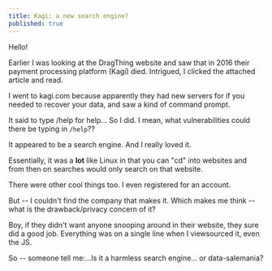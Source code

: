 ```yaml
---
title: Kagi: a new search engine?
published: true
---
```


Hello!

Earlier I was looking at the DragThing website and saw that in 2016 their payment processing platform (Kagi) died. Intrigued, I clicked the attached article and read.

I went to kagi.com because apparently they had new servers for if you needed to recover your data, and saw a kind of command prompt.

It said to type /help for help... So I did. I mean, what vulnerabilities could there be typing in `/help`??

It appeared to be a search engine. And I really loved it.

Essentially, it was a **lot** like Linux in that you can "cd" into websites and from then on searches would only search on that website.

There were other cool things too. I even registered for an account.

But -- I couldn't find the company that makes it. Which makes me think -- what is the drawback/privacy concern of it?

Boy, if they didn't want anyone snooping around in their website, they sure did a good job. Everything was on a single line when I viewsourced it, even the JS.

So -- someone tell me:...Is it a harmless search engine... or data-salemania?
